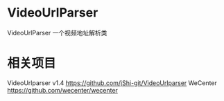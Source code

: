 # VideoUrlParser
VideoUrlParser 一个视频地址解析类


# 相关项目
VideoUrlparser v1.4 https://github.com/jShi-git/VideoUrlparser
WeCenter https://github.com/wecenter/wecenter
